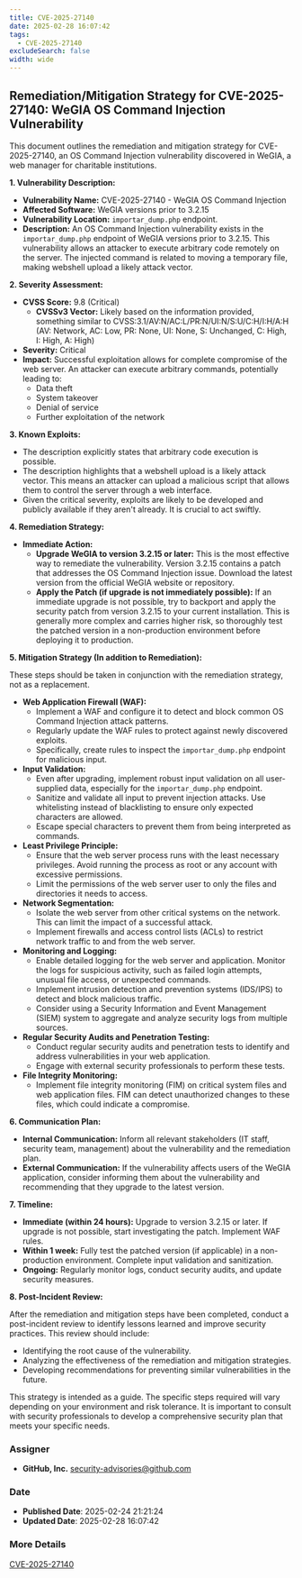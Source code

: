 ```yaml
---
title: CVE-2025-27140
date: 2025-02-28 16:07:42
tags:
  - CVE-2025-27140
excludeSearch: false
width: wide
---
```


## Remediation/Mitigation Strategy for CVE-2025-27140: WeGIA OS Command Injection Vulnerability

This document outlines the remediation and mitigation strategy for CVE-2025-27140, an OS Command Injection vulnerability discovered in WeGIA, a web manager for charitable institutions.

**1. Vulnerability Description:**

*   **Vulnerability Name:** CVE-2025-27140 - WeGIA OS Command Injection
*   **Affected Software:** WeGIA versions prior to 3.2.15
*   **Vulnerability Location:** `importar_dump.php` endpoint.
*   **Description:** An OS Command Injection vulnerability exists in the `importar_dump.php` endpoint of WeGIA versions prior to 3.2.15. This vulnerability allows an attacker to execute arbitrary code remotely on the server. The injected command is related to moving a temporary file, making webshell upload a likely attack vector.

**2. Severity Assessment:**

*   **CVSS Score:** 9.8 (Critical)
    *   **CVSSv3 Vector:**  Likely based on the information provided, something similar to CVSS:3.1/AV:N/AC:L/PR:N/UI:N/S:U/C:H/I:H/A:H  (AV: Network, AC: Low, PR: None, UI: None, S: Unchanged, C: High, I: High, A: High)
*   **Severity:** Critical
*   **Impact:**  Successful exploitation allows for complete compromise of the web server. An attacker can execute arbitrary commands, potentially leading to:
    *   Data theft
    *   System takeover
    *   Denial of service
    *   Further exploitation of the network

**3. Known Exploits:**

*   The description explicitly states that arbitrary code execution is possible.
*   The description highlights that a webshell upload is a likely attack vector.  This means an attacker can upload a malicious script that allows them to control the server through a web interface.
*   Given the critical severity, exploits are likely to be developed and publicly available if they aren't already.  It is crucial to act swiftly.

**4. Remediation Strategy:**

*   **Immediate Action:**
    *   **Upgrade WeGIA to version 3.2.15 or later:** This is the most effective way to remediate the vulnerability.  Version 3.2.15 contains a patch that addresses the OS Command Injection issue. Download the latest version from the official WeGIA website or repository.
    *   **Apply the Patch (if upgrade is not immediately possible):** If an immediate upgrade is not possible, try to backport and apply the security patch from version 3.2.15 to your current installation.  This is generally more complex and carries higher risk, so thoroughly test the patched version in a non-production environment before deploying it to production.

**5. Mitigation Strategy (In addition to Remediation):**

These steps should be taken in conjunction with the remediation strategy, not as a replacement.

*   **Web Application Firewall (WAF):**
    *   Implement a WAF and configure it to detect and block common OS Command Injection attack patterns.
    *   Regularly update the WAF rules to protect against newly discovered exploits.
    *   Specifically, create rules to inspect the `importar_dump.php` endpoint for malicious input.
*   **Input Validation:**
    *   Even after upgrading, implement robust input validation on all user-supplied data, especially for the `importar_dump.php` endpoint.
    *   Sanitize and validate all input to prevent injection attacks. Use whitelisting instead of blacklisting to ensure only expected characters are allowed.
    *   Escape special characters to prevent them from being interpreted as commands.
*   **Least Privilege Principle:**
    *   Ensure that the web server process runs with the least necessary privileges.  Avoid running the process as root or any account with excessive permissions.
    *   Limit the permissions of the web server user to only the files and directories it needs to access.
*   **Network Segmentation:**
    *   Isolate the web server from other critical systems on the network.  This can limit the impact of a successful attack.
    *   Implement firewalls and access control lists (ACLs) to restrict network traffic to and from the web server.
*   **Monitoring and Logging:**
    *   Enable detailed logging for the web server and application.  Monitor the logs for suspicious activity, such as failed login attempts, unusual file access, or unexpected commands.
    *   Implement intrusion detection and prevention systems (IDS/IPS) to detect and block malicious traffic.
    *   Consider using a Security Information and Event Management (SIEM) system to aggregate and analyze security logs from multiple sources.
*   **Regular Security Audits and Penetration Testing:**
    *   Conduct regular security audits and penetration tests to identify and address vulnerabilities in your web application.
    *   Engage with external security professionals to perform these tests.
*   **File Integrity Monitoring:**
    *   Implement file integrity monitoring (FIM) on critical system files and web application files.  FIM can detect unauthorized changes to these files, which could indicate a compromise.

**6. Communication Plan:**

*   **Internal Communication:**  Inform all relevant stakeholders (IT staff, security team, management) about the vulnerability and the remediation plan.
*   **External Communication:**  If the vulnerability affects users of the WeGIA application, consider informing them about the vulnerability and recommending that they upgrade to the latest version.

**7. Timeline:**

*   **Immediate (within 24 hours):** Upgrade to version 3.2.15 or later.  If upgrade is not possible, start investigating the patch. Implement WAF rules.
*   **Within 1 week:**  Fully test the patched version (if applicable) in a non-production environment.  Complete input validation and sanitization.
*   **Ongoing:**  Regularly monitor logs, conduct security audits, and update security measures.

**8. Post-Incident Review:**

After the remediation and mitigation steps have been completed, conduct a post-incident review to identify lessons learned and improve security practices.  This review should include:

*   Identifying the root cause of the vulnerability.
*   Analyzing the effectiveness of the remediation and mitigation strategies.
*   Developing recommendations for preventing similar vulnerabilities in the future.

This strategy is intended as a guide.  The specific steps required will vary depending on your environment and risk tolerance. It is important to consult with security professionals to develop a comprehensive security plan that meets your specific needs.

### Assigner
- **GitHub, Inc.** <security-advisories@github.com>

### Date
- **Published Date**: 2025-02-24 21:21:24
- **Updated Date**: 2025-02-28 16:07:42

### More Details
[CVE-2025-27140](https://www.cvedetails.com/cve/CVE-2025-27140)